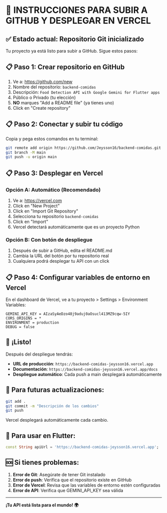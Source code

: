 # 🚀 INSTRUCCIONES PARA SUBIR A GITHUB Y DESPLEGAR EN VERCEL

## ✅ Estado actual: Repositorio Git inicializado

Tu proyecto ya está listo para subir a GitHub. Sigue estos pasos:

## 📋 Paso 1: Crear repositorio en GitHub

1. Ve a: https://github.com/new
2. Nombre del repositorio: `backend-comidas`
3. Descripción: `Food Detection API with Google Gemini for Flutter apps`
4. Público o Privado (tu elección)
5. **NO** marques "Add a README file" (ya tienes uno)
6. Click en "Create repository"

## 📋 Paso 2: Conectar y subir tu código

Copia y pega estos comandos en tu terminal:

```bash
git remote add origin https://github.com/Jeysson16/backend-comidas.git
git branch -M main
git push -u origin main
```

## 📋 Paso 3: Desplegar en Vercel

### Opción A: Automático (Recomendado)
1. Ve a: https://vercel.com
2. Click en "New Project"
3. Click en "Import Git Repository"
4. Selecciona tu repositorio `backend-comidas`
5. Click en "Import"
6. Vercel detectará automáticamente que es un proyecto Python

### Opción B: Con botón de despliegue
1. Después de subir a GitHub, edita el README.md
2. Cambia la URL del botón por tu repositorio real
3. Cualquiera podrá desplegar tu API con un click

## 📋 Paso 4: Configurar variables de entorno en Vercel

En el dashboard de Vercel, ve a tu proyecto > Settings > Environment Variables:

```
GEMINI_API_KEY = AIzaSyAeDzo48j9aduj0aOsucl413MZ9cqw-5IY
CORS_ORIGINS = *
ENVIRONMENT = production
DEBUG = false
```

## 🎉 ¡Listo!

Después del despliegue tendrás:

- **URL de producción**: `https://backend-comidas-jeysson16.vercel.app`
- **Documentación**: `https://backend-comidas-jeysson16.vercel.app/docs`
- **Despliegue automático**: Cada push a main desplegará automáticamente

## 🔄 Para futuras actualizaciones:

```bash
git add .
git commit -m "Descripción de los cambios"
git push
```

Vercel desplegará automáticamente cada cambio.

## 📱 Para usar en Flutter:

```dart
const String apiUrl = 'https://backend-comidas-jeysson16.vercel.app';
```

## 🆘 Si tienes problemas:

1. **Error de Git**: Asegúrate de tener Git instalado
2. **Error de push**: Verifica que el repositorio existe en GitHub
3. **Error de Vercel**: Revisa que las variables de entorno estén configuradas
4. **Error de API**: Verifica que GEMINI_API_KEY sea válida

---

**¡Tu API está lista para el mundo! 🌍**